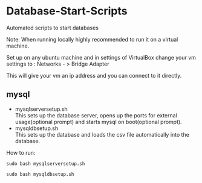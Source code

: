 # Database-Start-Scripts
Automated scripts to start databases

Note:
When running locally highly recommended to run it on a virtual machine.

Set up on any ubuntu machine and in settings of VirtualBox change your vm settings to : Networks - > Bridge Adapter

This will give your vm an ip address and you can connect to it directly.
## mysql
* mysqlserversetup.sh   
  This sets up the database server, opens up the ports for external usage(optional prompt) and starts mysql on boot(optional prompt).
* mysqldbsetup.sh   
  This sets up the database and loads the csv file automatically into the database.

How to run:
```
sudo bash mysqlserversetup.sh
```
```
sudo bash mysqldbsetup.sh
```
